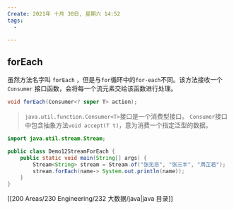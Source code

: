 ```yaml
---
Create: 2021年 十月 30日, 星期六 14:52
tags: 
  - 

---
```

## forEach

虽然方法名字叫 `forEach` ，但是与`for`循环中的`for-each`不同。该方法接收一个 `Consumer` 接口函数，会将每一个流元素交给该函数进行处理。

```java
void forEach(Consumer<? super T> action);
```

> `java.util.function.Consumer<T>`接口是一个消费型接口。 `Consumer`接口中包含抽象方法`void accept(T t)`，意为消费一个指定泛型的数据。

```java
import java.util.stream.Stream;

public class Demo12StreamForEach { 
    public static void main(String[] args) { 
        Stream<String> stream = Stream.of("张无忌", "张三丰", "周芷若"); 
        stream.forEach(name‐> System.out.println(name)); 
    } 
}
```



[[200 Areas/230 Engineering/232 大数据/java|java 目录]]
